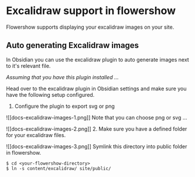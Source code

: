 # Excalidraw support in flowershow

Flowershow supports displaying your excalidraw images on your site.

## Auto generating Excalidraw images

In Obsidian you can use the excalidraw plugin to auto generate images next to it's relevant file.

_Assuming that you have this plugin installed ..._

Head over to the excalidraw plugin in Obsidian settings and make sure you have the following setup configured.

1. Configure the plugin to export svg or png

![[docs-excalidraw-images-1.png]]
Note that you can choose png or svg ...

![[docs-excalidraw-images-2.png]] 2. Make sure you have a defined folder for your excalidraw files.

![[docs-excalidraw-images-3.png]]
Symlink this directory into public folder in flowershow.

```bash=
$ cd <your-flowershow-directory>
$ ln -s content/excalidraw/ site/public/
```
